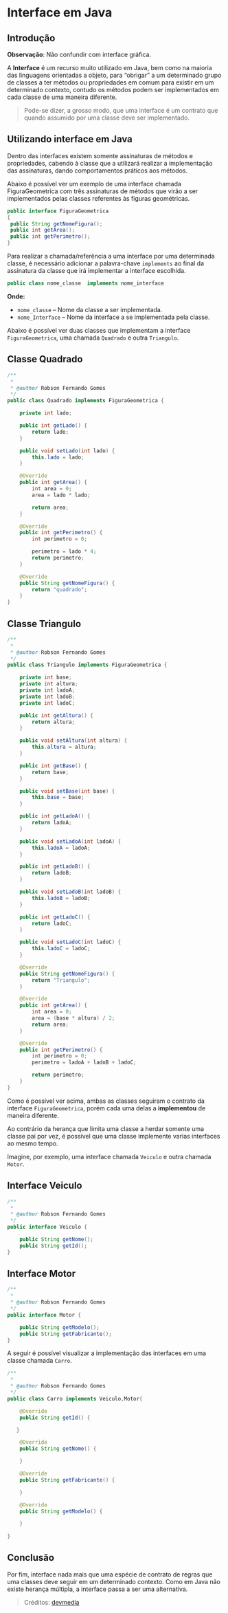 # Interface em Java

## Introdução
**Observação**: Não confundir com interface gráfica.

A **Interface** é um recurso muito utilizado em Java, bem como na maioria das linguagens orientadas a objeto, para “obrigar” a um determinado grupo de classes a ter métodos ou propriedades em comum para existir em um determinado contexto, contudo os métodos podem ser implementados em cada classe de uma maneira diferente. 

> Pode-se dizer, a grosso modo, que uma interface é um contrato que quando assumido por uma classe deve ser implementado.

## Utilizando interface em Java
Dentro das interfaces existem somente assinaturas de métodos e propriedades, cabendo à classe que a utilizará realizar a implementação das assinaturas, dando comportamentos práticos aos métodos.

Abaixo é possível ver um exemplo de uma interface chamada FiguraGeometrica com três assinaturas de métodos que virão a ser implementados pelas classes referentes às figuras geométricas.

```java
public interface FiguraGeometrica
{
 public String getNomeFigura();
 public int getArea();
 public int getPerimetro();
}
```
Para realizar a chamada/referência a uma interface por uma determinada classe, é necessário adicionar a palavra-chave `implements` ao final da assinatura da classe que irá implementar a interface escolhida.

```java
public class nome_classe  implements nome_interface
```
**Onde:**
- `nome_classe` – Nome da classe a ser implementada.
- `nome_Interface` – Nome da interface a se implementada pela classe.

Abaixo é possível ver duas classes que implementam a interface `FiguraGeometrica`, uma chamada `Quadrado` e outra `Triangulo`.

## Classe Quadrado
```java
/**
 *
 * @author Robson Fernando Gomes
 */
public class Quadrado implements FiguraGeometrica {

    private int lado;

    public int getLado() {
        return lado;
    }

    public void setLado(int lado) {
        this.lado = lado;
    }

    @Override
    public int getArea() {
        int area = 0;
        area = lado * lado;

        return area;
    }

    @Override
    public int getPerimetro() {
        int perimetro = 0;

        perimetro = lado * 4;
        return perimetro;
    }

    @Override
    public String getNomeFigura() {
        return "quadrado";
    }
}
```

## Classe Triangulo

```java
/**
 *
 * @author Robson Fernando Gomes
 */
public class Triangulo implements FiguraGeometrica {

    private int base;
    private int altura;
    private int ladoA;
    private int ladoB;
    private int ladoC;

    public int getAltura() {
        return altura;
    }

    public void setAltura(int altura) {
        this.altura = altura;
    }

    public int getBase() {
        return base;
    }

    public void setBase(int base) {
        this.base = base;
    }

    public int getLadoA() {
        return ladoA;
    }

    public void setLadoA(int ladoA) {
        this.ladoA = ladoA;
    }

    public int getLadoB() {
        return ladoB;
    }

    public void setLadoB(int ladoB) {
        this.ladoB = ladoB;
    }

    public int getLadoC() {
        return ladoC;
    }

    public void setLadoC(int ladoC) {
        this.ladoC = ladoC;
    }

    @Override
    public String getNomeFigura() {
        return "Triangulo";
    }

    @Override
    public int getArea() {
        int area = 0;
        area = (base * altura) / 2;
        return area;
    }

    @Override
    public int getPerimetro() {
        int perimetro = 0;
        perimetro = ladoA + ladoB + ladoC;

        return perimetro;
    }
}
```

Como é possível ver acima, ambas as classes seguiram o contrato da interface `FiguraGeometrica`, porém cada uma delas a **implementou** de maneira diferente.

Ao contrário da herança que limita uma classe a herdar somente uma classe pai por vez, é possível que uma classe implemente varias interfaces ao mesmo tempo.

Imagine, por exemplo, uma interface chamada `Veiculo` e outra chamada `Motor`.

## Interface Veiculo

```java
/**
 *
 * @author Robson Fernando Gomes
 */
public interface Veiculo {

    public String getNome();
    public String getId();
}
```
## Interface Motor
```java
/**
 *
 * @author Robson Fernando Gomes
 */
public interface Motor {

    public String getModelo();
    public String getFabricante();
}
```

A seguir é possível visualizar a implementação das interfaces em uma classe chamada `Carro`.
```java
/**
 *
 * @author Robson Fernando Gomes
 */
public class Carro implements Veiculo,Motor{

    @Override
    public String getId() {

   }

    @Override
    public String getNome() {

    }

    @Override
    public String getFabricante() {

    }

    @Override
    public String getModelo() {

    }
  
}
```

## Conclusão
Por fim, interface nada mais que uma espécie de contrato de regras que uma classes deve seguir em um determinado contexto. Como em Java não existe herança múltipla, a interface passa a ser uma alternativa.

> Créditos: [devmedia](https://www.devmedia.com.br/entendendo-interfaces-em-java/25502)